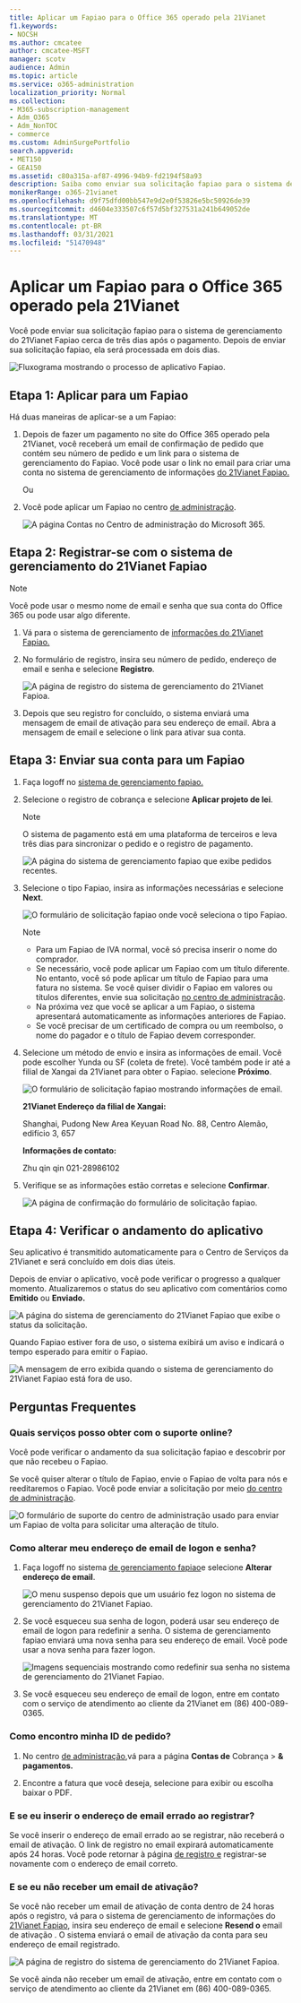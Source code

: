 ```yaml
---
title: Aplicar um Fapiao para o Office 365 operado pela 21Vianet
f1.keywords:
- NOCSH
ms.author: cmcatee
author: cmcatee-MSFT
manager: scotv
audience: Admin
ms.topic: article
ms.service: o365-administration
localization_priority: Normal
ms.collection:
- M365-subscription-management
- Adm_O365
- Adm_NonTOC
- commerce
ms.custom: AdminSurgePortfolio
search.appverid:
- MET150
- GEA150
ms.assetid: c80a315a-af87-4996-94b9-fd2194f58a93
description: Saiba como enviar sua solicitação fapiao para o sistema de gerenciamento do 21Vianet Fapiao após fazer um pagamento no Office 365 operado pela 21Vianet na China.
monikerRange: o365-21vianet
ms.openlocfilehash: d9f75dfd00bb547e9d2e0f53826e5bc50926de39
ms.sourcegitcommit: d4604e333507c6f57d5bf327531a241b649052de
ms.translationtype: MT
ms.contentlocale: pt-BR
ms.lasthandoff: 03/31/2021
ms.locfileid: "51470948"
---
```

# <a name="apply-for-a-fapiao-for-office-365-operated-by-21vianet"></a>Aplicar um Fapiao para o Office 365 operado pela 21Vianet

Você pode enviar sua solicitação fapiao para o sistema de gerenciamento do 21Vianet Fapiao cerca de três dias após o pagamento. Depois de enviar sua solicitação fapiao, ela será processada em dois dias.
  
![Fluxograma mostrando o processo de aplicativo Fapiao.](../../media/bf14884a-53f9-4c53-971c-b9b8ad6ec8d3.png)
  
## <a name="step-1-apply-for-a-fapiao"></a>Etapa 1: Aplicar para um Fapiao

Há duas maneiras de aplicar-se a um Fapiao:
  
1. Depois de fazer um pagamento no site do Office 365 operado pela 21Vianet, você receberá um email de confirmação de pedido que contém seu número de pedido e um link para o sistema de gerenciamento do Fapiao. Você pode usar o link no email para criar uma conta no sistema de gerenciamento de informações <a href="https://go.microsoft.com/fwlink/p/?linkid=837466" target="_blank">do 21Vianet Fapiao.</a>

    Ou

2. Você pode aplicar um Fapiao no centro <a href="https://go.microsoft.com/fwlink/p/?linkid=850627" target="_blank">de administração</a>.

    ![A página Contas no Centro de administração do Microsoft 365.](../../media/a6e3b953-abd4-46aa-a910-08c517915a21.png)
  
## <a name="step-2-register-with-the-21vianet-fapiao-management-system"></a>Etapa 2: Registrar-se com o sistema de gerenciamento do 21Vianet Fapiao

> [!NOTE]
> Você pode usar o mesmo nome de email e senha que sua conta do Office 365 ou pode usar algo diferente.
  
1. Vá para o sistema de gerenciamento de <a href="https://go.microsoft.com/fwlink/p/?linkid=837466" target="_blank">informações do 21Vianet Fapiao.</a>

2. No formulário de registro, insira seu número de pedido, endereço de email e senha e selecione **Registro**.

    ![A página de registro do sistema de gerenciamento do 21Vianet Fapioa.](../../media/60d39184-95b2-4ea4-a8a2-3e11763bec87.png)
  
3. Depois que seu registro for concluído, o sistema enviará uma mensagem de email de ativação para seu endereço de email. Abra a mensagem de email e selecione o link para ativar sua conta.

## <a name="step-3-submit-your-bill-for-a-fapiao"></a>Etapa 3: Enviar sua conta para um Fapiao

1. Faça logoff no <a href="https://go.microsoft.com/fwlink/p/?linkid=837465" target="_blank">sistema de gerenciamento fapiao.</a>

2. Selecione o registro de cobrança e selecione **Aplicar projeto de lei**.

    > [!NOTE]
    > O sistema de pagamento está em uma plataforma de terceiros e leva três dias para sincronizar o pedido e o registro de pagamento.
  
    ![A página do sistema de gerenciamento fapiao que exibe pedidos recentes.](../../media/b319767d-1d10-4cb4-b270-c5fbcee1368e.png)
  
3. Selecione o tipo Fapiao, insira as informações necessárias e selecione **Next**.

    ![O formulário de solicitação fapiao onde você seleciona o tipo Fapiao.](../../media/56fe3db1-c20f-4082-a39d-02d7ac41fec8.png)
  
    > [!NOTE]
    > - Para um Fapiao de IVA normal, você só precisa inserir o nome do comprador.
    > - Se necessário, você pode aplicar um Fapiao com um título diferente. No entanto, você só pode aplicar um título de Fapiao para uma fatura no sistema. Se você quiser dividir o Fapiao em valores ou títulos diferentes, envie sua solicitação <a href="https://portal.partner.microsoftonline.cn/Support/SupportOverview.aspx" target="_blank">no centro de administração</a>.
    > - Na próxima vez que você se aplicar a um Fapiao, o sistema apresentará automaticamente as informações anteriores de Fapiao.
    > - Se você precisar de um certificado de compra ou um reembolso, o nome do pagador e o título de Fapiao devem corresponder.

4. Selecione um método de envio e insira as informações de email. Você pode escolher Yunda ou SF (coleta de frete). Você também pode ir até a filial de Xangai da 21Vianet para obter o Fapiao. selecione **Próximo**.

    ![O formulário de solicitação fapiao mostrando informações de email.](../../media/bba500b4-a51d-477b-81a7-9113b08d39f1.png)
  
    **21Vianet Endereço da filial de Xangai:**

    Shanghai, Pudong New Area Keyuan Road No. 88, Centro Alemão, edifício 3, 657

    **Informações de contato:**

    Zhu qin qin 021-28986102

5. Verifique se as informações estão corretas e selecione **Confirmar**.

    ![A página de confirmação do formulário de solicitação fapiao.](../../media/18706d9d-defc-4285-8fd3-990448b44a18.png)
  
## <a name="step-4-check-application-progress"></a>Etapa 4: Verificar o andamento do aplicativo

Seu aplicativo é transmitido automaticamente para o Centro de Serviços da 21Vianet e será concluído em dois dias úteis.
  
Depois de enviar o aplicativo, você pode verificar o progresso a qualquer momento. Atualizaremos o status do seu aplicativo com comentários como **Emitido** ou **Enviado.**
  
![A página do sistema de gerenciamento do 21Vianet Fapiao que exibe o status da solicitação.](../../media/6cd696ec-d630-4fce-9f27-935a0d5f0ebe.png)
  
Quando Fapiao estiver fora de uso, o sistema exibirá um aviso e indicará o tempo esperado para emitir o Fapiao.
  
![A mensagem de erro exibida quando o sistema de gerenciamento do 21Vianet Fapiao está fora de uso.](../../media/effe0796-83aa-4a91-a488-15d6f58c01dc.png)
  
## <a name="faqs"></a>Perguntas Frequentes

### <a name="what-services-can-i-get-from-online-support"></a>Quais serviços posso obter com o suporte online?

Você pode verificar o andamento da sua solicitação fapiao e descobrir por que não recebeu o Fapiao.
  
Se você quiser alterar o título de Fapiao, envie o Fapiao de volta para nós e reeditaremos o Fapiao. Você pode enviar a solicitação por meio <a href="https://portal.partner.microsoftonline.cn/Support/SupportOverview.aspx" target="_blank">do centro de administração</a>.
  
![O formulário de suporte do centro de administração usado para enviar um Fapiao de volta para solicitar uma alteração de título.](../../media/2a413e9e-f30b-4f26-adbf-6287cc217a0f.png)
  
### <a name="how-do-i-change-my-login-email-address-and-password"></a>Como alterar meu endereço de email de logon e senha?

1. Faça logoff no sistema <a href="https://go.microsoft.com/fwlink/p/?linkid=837465" target="_blank">de gerenciamento fapiao</a>e selecione **Alterar endereço de email**.

    ![O menu suspenso depois que um usuário fez logon no sistema de gerenciamento do 21Vianet Fapiao.](../../media/ee6de24b-6be2-41e6-8aec-e0c3cb0ea35e.png)
  
2. Se você esqueceu sua senha de logon, poderá usar seu endereço de email de logon para redefinir a senha. O sistema de gerenciamento fapiao enviará uma nova senha para seu endereço de email. Você pode usar a nova senha para fazer logon.

    ![Imagens sequenciais mostrando como redefinir sua senha no sistema de gerenciamento do 21Vianet Fapiao.](../../media/2edb0a47-1286-4792-804d-7e84534c8370.png)
  
3. Se você esqueceu seu endereço de email de logon, entre em contato com o serviço de atendimento ao cliente da 21Vianet em (86) 400-089-0365.

### <a name="how-do-i-find-my-order-id"></a>Como encontro minha ID de pedido?

1. No centro [de administração,](https://go.microsoft.com/fwlink/p/?linkid=850627)vá para a página **Contas de** Cobrança \> **& pagamentos.**

2. Encontre a fatura que você deseja, selecione para exibir ou escolha baixar o PDF.

### <a name="what-if-i-enter-the-wrong-email-address-when-i-register"></a>E se eu inserir o endereço de email errado ao registrar?

Se você inserir o endereço de email errado ao se registrar, não receberá o email de ativação. O link de registro no email expirará automaticamente após 24 horas. Você pode retornar à página <a href="https://go.microsoft.com/fwlink/p/?linkid=837466" target="_blank">de registro e</a> registrar-se novamente com o endereço de email correto.
  
### <a name="what-if-i-dont-receive-an-activation-email"></a>E se eu não receber um email de ativação?

Se você não receber um email de ativação de conta dentro de 24 horas após o registro, vá para o sistema de gerenciamento de informações do <a href="https://go.microsoft.com/fwlink/p/?linkid=837466" target="_blank">21Vianet Fapiao</a>, insira seu endereço de email e selecione **Resend o** email de ativação . O sistema enviará o email de ativação da conta para seu endereço de email registrado.
  
![A página de registro do sistema de gerenciamento do 21Vianet Fapioa.](../../media/60d39184-95b2-4ea4-a8a2-3e11763bec87.png)
  
Se você ainda não receber um email de ativação, entre em contato com o serviço de atendimento ao cliente da 21Vianet em (86) 400-089-0365.
